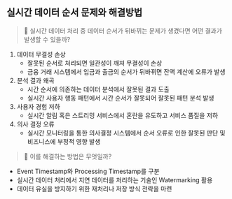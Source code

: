 ## 실시간 데이터 순서 문제와 해결방법

> 🤔 실시간 데이터 처리 중 데이터 순서가 뒤바뀌는 문제가 생겼다면 어떤 결과가 발생할 수 있을까?

1. 데이터 무결성 손상
   - 잘못된 순서로 처리되면 일관성이 깨져 무결성이 손상
   - 금융 거래 시스템에서 입금과 출금의 순서가 뒤바뀌면 잔액 계산에 오류가 발생
2. 분석 결과 왜곡
   - 시간 순서에 의존하는 데이터 분석에서 잘못된 결과 도출
   - 실시간 사용자 행동 패턴에서 시간 순서가 잘못되어 잘못된 패턴 분석 발생
3. 사용자 경험 저하
   - 실시간 알림 혹은 스트리밍 서비스에서 혼란을 유도하고 서비스 품질을 저하
4. 의사 결정 오류
   - 실시간 모니터링을 통한 의사결정 시스템에서 순서 오류로 인한 잘못된 판단 및 비즈니스에 부정적 영향 발생

> 🤔 이를 해결하는 방법은 무엇일까?

- Event Timestamp와 Processing Timestamp를 구분
- 실시간 데이터 처리에서 지연 데이터를 처리하는 기술인 Watermarking 활용
- 데이터 유실을 방지하기 위한 재처리나 저장 방식 전략을 마련
  